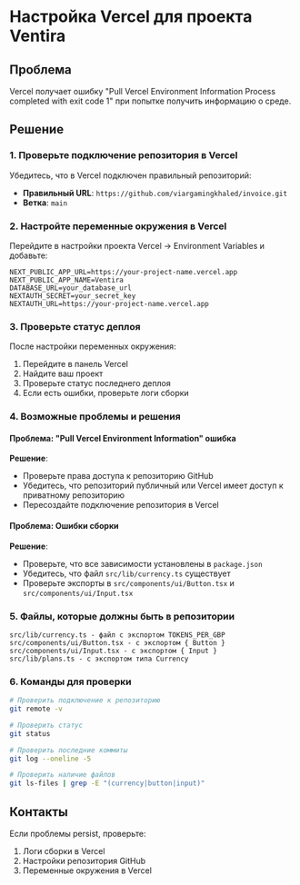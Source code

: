# Настройка Vercel для проекта Ventira

## Проблема
Vercel получает ошибку "Pull Vercel Environment Information Process completed with exit code 1" при попытке получить информацию о среде.

## Решение

### 1. Проверьте подключение репозитория в Vercel
Убедитесь, что в Vercel подключен правильный репозиторий:
- **Правильный URL**: `https://github.com/viargamingkhaled/invoice.git`
- **Ветка**: `main`

### 2. Настройте переменные окружения в Vercel
Перейдите в настройки проекта Vercel → Environment Variables и добавьте:

```
NEXT_PUBLIC_APP_URL=https://your-project-name.vercel.app
NEXT_PUBLIC_APP_NAME=Ventira
DATABASE_URL=your_database_url
NEXTAUTH_SECRET=your_secret_key
NEXTAUTH_URL=https://your-project-name.vercel.app
```

### 3. Проверьте статус деплоя
После настройки переменных окружения:
1. Перейдите в панель Vercel
2. Найдите ваш проект
3. Проверьте статус последнего деплоя
4. Если есть ошибки, проверьте логи сборки

### 4. Возможные проблемы и решения

#### Проблема: "Pull Vercel Environment Information" ошибка
**Решение**: 
- Проверьте права доступа к репозиторию GitHub
- Убедитесь, что репозиторий публичный или Vercel имеет доступ к приватному репозиторию
- Пересоздайте подключение репозитория в Vercel

#### Проблема: Ошибки сборки
**Решение**:
- Проверьте, что все зависимости установлены в `package.json`
- Убедитесь, что файл `src/lib/currency.ts` существует
- Проверьте экспорты в `src/components/ui/Button.tsx` и `src/components/ui/Input.tsx`

### 5. Файлы, которые должны быть в репозитории
```
src/lib/currency.ts - файл с экспортом TOKENS_PER_GBP
src/components/ui/Button.tsx - с экспортом { Button }
src/components/ui/Input.tsx - с экспортом { Input }
src/lib/plans.ts - с экспортом типа Currency
```

### 6. Команды для проверки
```bash
# Проверить подключение к репозиторию
git remote -v

# Проверить статус
git status

# Проверить последние коммиты
git log --oneline -5

# Проверить наличие файлов
git ls-files | grep -E "(currency|button|input)"
```

## Контакты
Если проблемы persist, проверьте:
1. Логи сборки в Vercel
2. Настройки репозитория GitHub
3. Переменные окружения в Vercel

